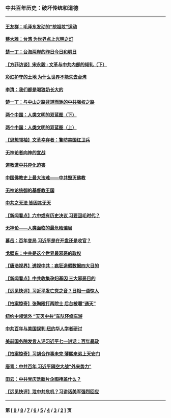 ### 中共百年历史：破坏传统和道德
---
#### [王友群：毛泽东发动的“挖祖坟”运动](../../pages/nf1176114/n13723639.md?09020430) 
#### [蔡大雅：台湾 为世界点上光明之灯](../../pages/nf1176114/n13531530.md?09020430) 
#### [楚一丁：台海两岸的昨日今日和明日](../../pages/nf1176114/n13531468.md?09020430) 
#### [【方菲访谈】宋永毅 : 文革与中共内部的倾轧（下）](../../pages/nf1176114/n13486836.md?09020430) 
#### [彩虹护守的土地 为什么世界不能失去台湾](../../pages/nf1176114/n13476849.md?09020430) 
#### [李清：我们都是喝狼奶长大的](../../pages/nf1176114/n13471478.md?09020430) 
#### [楚一丁：与中山之路背道而驰的中共强权之路](../../pages/nf1176114/n13437270.md?09020430) 
#### [两个中国：人类文明的双蓝图（下）](../../pages/nf1176114/n13423132.md?09020430) 
#### [两个中国：人类文明的双蓝图（上）](../../pages/nf1176114/n13422687.md?09020430) 
#### [【思想领袖】文革幸存者：警防美国红卫兵](../../pages/nf1176114/n13339289.md?09020430) 
#### [无神论者向神的宣战](../../pages/nf1176114/n13281535.md?09020430) 
#### [道教遭中共异化迫害](../../pages/nf1176114/n13281463.md?09020430) 
#### [中国佛教史上最大法难——中共毁灭佛教](../../pages/nf1176114/n13281397.md?09020430) 
#### [无神论统御的基督教王国](../../pages/nf1176114/n13281280.md?09020430) 
#### [中共之无法 皆因其无天](../../pages/nf1176114/n13281088.md?09020430) 
#### [【新闻看点】六中或有历史决议 习要回毛时代？](../../pages/nf1176114/n13222895.md?09020430) 
#### [无神论——人类面临的最危险骗局](../../pages/nf1176114/n13196137.md?09020430) 
#### [慕岳：百年变局 习近平是在开盘还是收官？](../../pages/nf1176114/n13206516.md?09020430) 
#### [戈壁东：中共是这个世界最邪恶的政权](../../pages/nf1176114/n13085641.md?09020430) 
#### [【唐浩视界】透视中共：疯狂造假数据四大目的](../../pages/nf1176114/n13080590.md?09020430) 
#### [【新闻看点】中共收集孕妇基因 三大邪恶目的](../../pages/nf1176114/n13077182.md?09020430) 
#### [【远见快评】习近平发亡党之音？日相一语惊人](../../pages/nf1176114/n13074809.md?09020430) 
#### [【拍案惊奇】张陶殴打两院士 后台被曝“通天”](../../pages/nf1176114/n13070496.md?09020430) 
#### [纽约中领馆外 “天灭中共”车队环绕车游](../../pages/nf1176114/n13070693.md?09020430) 
#### [中共百年与美国误判 纽约华人学者研讨](../../pages/nf1176114/n13067969.md?09020430) 
#### [美前国务院发言人评习近平七一讲话：百年暴政](../../pages/nf1176114/n13066986.md?09020430) 
#### [【拍案惊奇】习胡合作事未完 薄熙来弟上天安门](../../pages/nf1176114/n13065867.md?09020430) 
#### [唐青：中共百年 习近平隔空大战“外来势力”](../../pages/nf1176114/n13065976.md?09020430) 
#### [田云：中共党庆洗脑片企图掩盖什么？](../../pages/nf1176114/n13064395.md?09020430) 
#### [【远见快评】泄中共危机？习讲话美军强烈回应](../../pages/nf1176114/n13064269.md?09020430) 

---
#### 第 [ [9](./9.md?09020430) / [8](./8.md?09020430) / [7](./7.md?09020430) / [6](./6.md?09020430) / [5](./5.md?09020430) / [4](./4.md?09020430) / [3](./3.md?09020430) / [2](./2.md?09020430) ] 页
